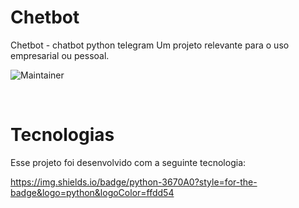 # Chetbot 
Chetbot - chatbot python telegram
Um projeto relevante para o uso empresarial ou pessoal.
<br>

![Maintainer](https://img.shields.io/badge/License-MIT-orange)

<br>

# Tecnologias

Esse projeto foi desenvolvido com a seguinte tecnologia:

https://img.shields.io/badge/python-3670A0?style=for-the-badge&logo=python&logoColor=ffdd54
<br>
